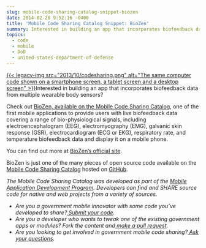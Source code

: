 ```yaml
---
slug: mobile-code-sharing-catalog-snippet-biozen
date: 2014-02-28 9:52:16 -0400
title: 'Mobile Code Sharing Catalog Snippet: BioZen'
summary: Interested in building an app that incorporates biofeedback data from multiple wearable body sensors? Check out BioZen, available on the Mobile Code Sharing Catalog, one of the first mobile applications to provide users with live biofeedback
topics:
  - code
  - mobile
  - DoD
  - united-states-department-of-defense
---
```


[{{< legacy-img src="2013/10/codesharing.png" alt="The same computer code shown on a smartphone screen, a tablet screen and a desktop screen" >}}](https://s3.amazonaws.com/digitalgov/_legacy-img/2013/10/codesharing.png)Interested in building an app that incorporates biofeedback data from multiple wearable body sensors?

Check out [BioZen, available on the Mobile Code Sharing Catalog](http://gsa.github.io/Mobile-Code-Catalog/native_android.html#complete), one of the first mobile applications to provide users with live biofeedback data covering a range of bio-physiological signals, including electroencephalogram (EEG), electromyography (EMG), galvanic skin response (GSR), electrocardiogram (ECG or EKG), respiratory rate, and temperature biofeedback data and display it on a mobile phone.
  
You can find out more at [BioZen&#8217;s official site](http://www.t2.health.mil/apps/biozen).

BioZen is just one of the many pieces of open source code available on the [Mobile Code Sharing Catalog](http://gsa.github.io/Mobile-Code-Catalog/index.html) hosted on [GitHub](https://github.com/).

<p dir="ltr">
  <em>The Mobile Code Sharing Catalog was developed as part of the <a title="Mobile Application Development Program" href="https://digital.gov/resources/mobile-application-development-program/">Mobile Application Development Program</a>. Developers can find and SHARE source code for native and web projects from a variety of sources.</em>
</p>

  * _Are you a government mobile innovator with some code you’ve developed to share?[ Submit your code](http://gsa.github.io/Mobile-Code-Catalog/form.html)._
  * _Are you a developer who wants to tweak one of the existing government apps or modules? Fork the content and[ make a pull request](https://github.com/GSA/Mobile-Code-Catalog/pulls?direction=desc&page=1&sort=created&state=open)._
  * _Are you looking to get involved in government mobile code sharing?[ Ask your questions](https://github.com/GSA/Mobile-Code-Catalog/issues?labels=&milestone=&page=1&state=open)._